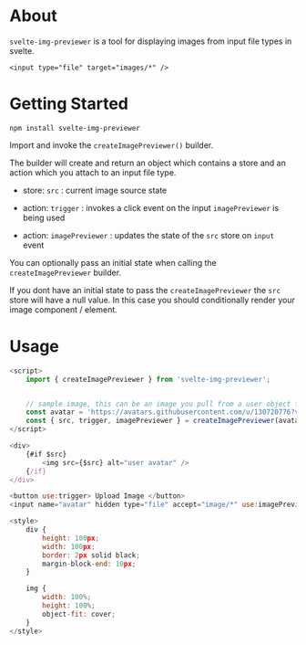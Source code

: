 # About

`svelte-img-previewer` is a tool for displaying images from input file types in svelte.

`<input type="file" target="images/*" />`

# Getting Started

`npm install svelte-img-previewer`

Import and invoke the `createImagePreviewer()` builder.

The builder will create and return an object which contains a store and an action which you attach to an input file type.

- store: `src` : current image source state

- action: `trigger` : invokes a click event on the input `imagePreviewer` is being used

- action: `imagePreviewer` : updates the state of the `src` store on `input` event

You can optionally pass an initial state when calling the `createImagePreviewer` builder.

If you dont have an initial state to pass the `createImagePreviewer` the `src` store will have a null value. In this case you should conditionally render your image component / element.

# Usage

```javascript
<script>
    import { createImagePreviewer } from 'svelte-img-previewer';


    // sample image, this can be an image you pull from a user object for example
    const avatar = 'https://avatars.githubusercontent.com/u/130720776?v=4'
    const { src, trigger, imagePreviewer } = createImagePreviewer(avatar);
</script>

<div>
    {#if $src}
        <img src={$src} alt="user avatar" />
    {/if}
</div>

<button use:trigger> Upload Image </button>
<input name="avatar" hidden type="file" accept="image/*" use:imagePreviewer />

<style>
    div {
        height: 100px;
        width: 100px;
        border: 2px solid black;
        margin-block-end: 10px;
    }

    img {
        width: 100%;
        height: 100%;
        object-fit: cover;
    }
</style>
```

